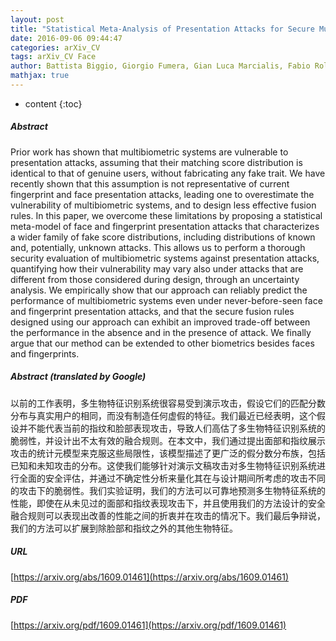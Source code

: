 ```yaml
---
layout: post
title: "Statistical Meta-Analysis of Presentation Attacks for Secure Multibiometric Systems"
date: 2016-09-06 09:44:47
categories: arXiv_CV
tags: arXiv_CV Face
author: Battista Biggio, Giorgio Fumera, Gian Luca Marcialis, Fabio Roli
mathjax: true
---
```


* content
{:toc}

##### Abstract
Prior work has shown that multibiometric systems are vulnerable to presentation attacks, assuming that their matching score distribution is identical to that of genuine users, without fabricating any fake trait. We have recently shown that this assumption is not representative of current fingerprint and face presentation attacks, leading one to overestimate the vulnerability of multibiometric systems, and to design less effective fusion rules. In this paper, we overcome these limitations by proposing a statistical meta-model of face and fingerprint presentation attacks that characterizes a wider family of fake score distributions, including distributions of known and, potentially, unknown attacks. This allows us to perform a thorough security evaluation of multibiometric systems against presentation attacks, quantifying how their vulnerability may vary also under attacks that are different from those considered during design, through an uncertainty analysis. We empirically show that our approach can reliably predict the performance of multibiometric systems even under never-before-seen face and fingerprint presentation attacks, and that the secure fusion rules designed using our approach can exhibit an improved trade-off between the performance in the absence and in the presence of attack. We finally argue that our method can be extended to other biometrics besides faces and fingerprints.

##### Abstract (translated by Google)
以前的工作表明，多生物特征识别系统很容易受到演示攻击，假设它们的匹配分数分布与真实用户的相同，而没有制造任何虚假的特征。我们最近已经表明，这个假设并不能代表当前的指纹和脸部表现攻击，导致人们高估了多生物特征识别系统的脆弱性，并设计出不太有效的融合规则。在本文中，我们通过提出面部和指纹展示攻击的统计元模型来克服这些局限性，该模型描述了更广泛的假分数分布族，包括已知和未知攻击的分布。这使我们能够针对演示文稿攻击对多生物特征识别系统进行全面的安全评估，并通过不确定性分析来量化其在与设计期间所考虑的攻击不同的攻击下的脆弱性。我们实验证明，我们的方法可以可靠地预测多生物特征系统的性能，即使在从未见过的面部和指纹表现攻击下，并且使用我们的方法设计的安全融合规则可以表现出改善的性能之间的折衷并在攻击的情况下。我们最后争辩说，我们的方法可以扩展到除脸部和指纹之外的其他生物特征。

##### URL
[https://arxiv.org/abs/1609.01461](https://arxiv.org/abs/1609.01461)

##### PDF
[https://arxiv.org/pdf/1609.01461](https://arxiv.org/pdf/1609.01461)


